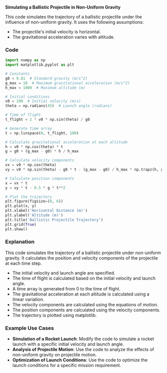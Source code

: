 **Simulating a Ballistic Projectile in Non-Uniform Gravity**

This code simulates the trajectory of a ballistic projectile under the influence of non-uniform gravity. It uses the following assumptions:

- The projectile's initial velocity is horizontal.
- The gravitational acceleration varies with altitude.

### **Code**

```python
import numpy as np
import matplotlib.pyplot as plt

# Constants
g0 = 9.81  # Standard gravity (m/s^2)
g_max = 10  # Maximum gravitational acceleration (m/s^2)
h_max = 1000  # Maximum altitude (m)

# Initial conditions
v0 = 100  # Initial velocity (m/s)
theta = np.radians(45)  # Launch angle (radians)

# Time of flight
t_flight = 2 * v0 * np.sin(theta) / g0

# Generate time array
t = np.linspace(0, t_flight, 100)

# Calculate gravitational acceleration at each altitude
h = v0 * np.cos(theta) * t
g = g0 + (g_max - g0) * h / h_max

# Calculate velocity components
vx = v0 * np.cos(theta)
vy = v0 * np.sin(theta) - g0 * t - (g_max - g0) / h_max * np.trapz(h, g)

# Calculate position components
x = vx * t
y = vy * t - 0.5 * g * t**2

# Plot the trajectory
plt.figure(figsize=(8, 6))
plt.plot(x, y)
plt.xlabel('Horizontal Distance (m)')
plt.ylabel('Altitude (m)')
plt.title('Ballistic Projectile Trajectory')
plt.grid(True)
plt.show()
```

### **Explanation**

This code simulates the trajectory of a ballistic projectile under non-uniform gravity. It calculates the position and velocity components of the projectile at each time step.

- The initial velocity and launch angle are specified.
- The time of flight is calculated based on the initial velocity and launch angle.
- A time array is generated from 0 to the time of flight.
- The gravitational acceleration at each altitude is calculated using a linear variation.
- The velocity components are calculated using the equations of motion.
- The position components are calculated using the velocity components.
- The trajectory is plotted using matplotlib.

### **Example Use Cases**

- **Simulation of a Rocket Launch**: Modify the code to simulate a rocket launch with a specific initial velocity and launch angle.
- **Analysis of Projectile Motion**: Use the code to analyze the effects of non-uniform gravity on projectile motion.
- **Optimization of Launch Conditions**: Use the code to optimize the launch conditions for a specific mission requirement.